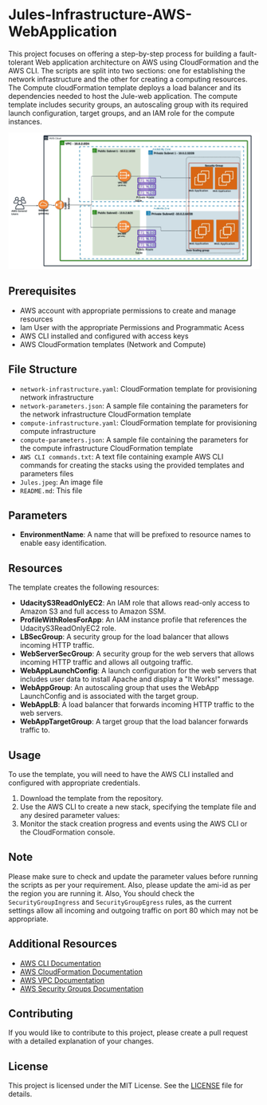 # Jules-Infrastructure-AWS-WebApplication
This project focuses on offering a step-by-step process for building a fault-tolerant Web application architecture on AWS using CloudFormation and the AWS CLI. The scripts are split into two sections: one for establishing the network infrastructure and the other for creating a computing resources.
The Compute cloudFormation template deploys a load balancer and its dependencies needed to host the Jule-web application. The compute template includes security groups, an autoscaling group with its required launch configuration, target groups, and an IAM role for the compute instances.

![jules](jules.jpeg)


## Prerequisites
- AWS account with appropriate permissions to create and manage resources
- Iam User with the appropriate Permissions and Programmatic Acess 
- AWS CLI installed and configured with access keys
- AWS CloudFormation templates (Network and Compute)

## File Structure

- `network-infrastructure.yaml`: CloudFormation template for provisioning network infrastructure
- `network-parameters.json`: A sample file containing the parameters for the network infrastructure CloudFormation template
- `compute-infrastructure.yaml`: CloudFormation template for provisioning compute infrastructure
- `compute-parameters.json`: A sample file containing the parameters for the compute infrastructure CloudFormation template
- `AWS CLI commands.txt`: A text file containing example AWS CLI commands for creating the stacks using the provided templates and parameters files
- `Jules.jpeg`: An image file
- `README.md`: This file




## Parameters

- **EnvironmentName**: A name that will be prefixed to resource names to enable easy identification. 

## Resources

The template creates the following resources:

- **UdacityS3ReadOnlyEC2**: An IAM role that allows read-only access to Amazon S3 and full access to Amazon SSM.
- **ProfileWithRolesForApp**: An IAM instance profile that references the UdacityS3ReadOnlyEC2 role.
- **LBSecGroup**: A security group for the load balancer that allows incoming HTTP traffic.
- **WebServerSecGroup**: A security group for the web servers that allows incoming HTTP traffic and allows all outgoing traffic.
- **WebAppLaunchConfig**: A launch configuration for the web servers that includes user data to install Apache and display a "It Works!" message.
- **WebAppGroup**: An autoscaling group that uses the WebApp
LaunchConfig and is associated with the target group.
- **WebAppLB**: A load balancer that forwards incoming HTTP traffic to the web servers.
- **WebAppTargetGroup**: A target group that the load balancer forwards traffic to.

## Usage

To use the template, you will need to have the AWS CLI installed and configured with appropriate credentials.

1. Download the template from the repository.
2. Use the AWS CLI to create a new stack, specifying the template file and any desired parameter values:
3. Monitor the stack creation progress and events using the AWS CLI or the CloudFormation console.

## Note
Please make sure to check and update the parameter values before running the scripts as per your requirement. Also, please update the ami-id as per the region you are running it. Also, You should check the `SecurityGroupIngress` and `SecurityGroupEgress` rules, as the current settings allow all incoming and outgoing traffic on port 80 which may not be appropriate.



## Additional Resources
- [AWS CLI Documentation](https://aws.amazon.com/cli/)
- [AWS CloudFormation Documentation](https://aws.amazon.com/cloudformation/)
- [AWS VPC Documentation](https://aws.amazon.com/vpc/)
- [AWS Security Groups Documentation](https://aws.amazon.com/security-groups/)

## Contributing
If you would like to contribute to this project, please create a pull request with a detailed explanation of your changes.

## License
This project is licensed under the MIT License. See the [LICENSE](LICENSE) file for details.
